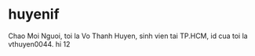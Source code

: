 # huyenif
Chao Moi Nguoi, toi la Vo Thanh Huyen, sinh vien tai TP.HCM, id cua toi la vthuyen0044. hi
12
